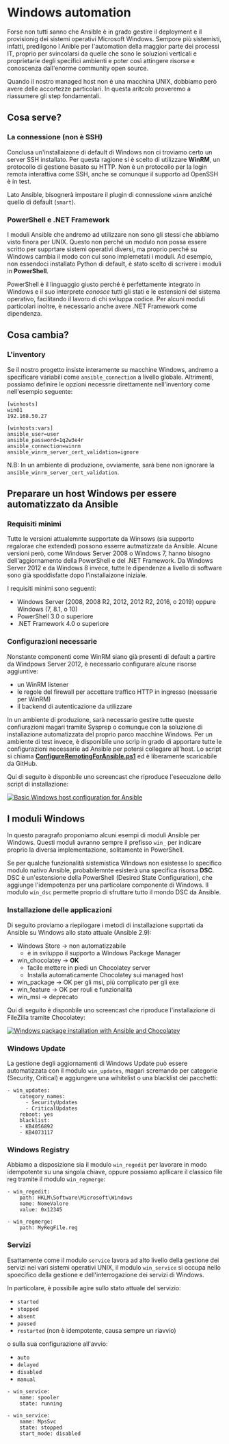 # Windows automation

Forse non tutti sanno che Ansible è in grado gestire il deployment e il provisionig dei sistemi operativi Microsoft Windows. Sempore più sistemisti, infatti, predilgono l Anible per l'automation della maggior parte dei processi IT, proprio per svincolarsi da quelle che sono le soluzioni verticali e proprietarie degli specifici ambienti e poter così attingere risorse e conoscenza dall'enorme community open source.

Quando il nostro managed host non è una macchina UNIX, dobbiamo però avere delle accortezze particolari. In questa aritcolo proveremo a riassumere gli step fondamentali.

## Cosa serve?

### La connessione (non è SSH)

Conclusa un'installaizone di default di Windows non ci troviamo certo un server SSH installato. Per questa ragione si è scelto di utilizzare **WinRM**, un protocollo di gestione basato su HTTP. Non è un protocollo per la login remota interattiva come SSH, anche se comunque il supporto ad OpenSSH è in test.

Lato Ansible, bisognerà impostare il plugin di connessione `winrm` anziché quello di default (`smart`).

### PowerShell e .NET Framework

I moduli Ansible che andremo ad utilizzare non sono gli stessi che abbiamo visto finora per UNIX. Questo non perché un modulo non possa essere scritto per supprtare sistemi operativi diversi, ma proprio perché su Windows cambia il modo con cui sono implemetati i moduli. Ad esempio, non essendoci installato Python di default, è stato scelto di scrivere i moduli in **PowerShell**.

PowerShell è il linguaggio giusto perché è perfettamente integrato in Windows e il suo interprete *conosce* tutti gli stati e le estensioni del sistema operativo, facilitando il lavoro di chi sviluppa codice. Per alcuni moduli particolari inoltre, è necessario anche avere .NET Framework come dipendenza.

## Cosa cambia?

### L'inventory

Se il nostro progetto insiste interamente su macchine Windows, andremo a specificare variabili come `ansible_connection` a livello globale. Altrimenti, possiamo definire le opzioni necessrie direttamente nell'inventory come nell'esempio seguente:

```
[winhosts]
win01
192.168.50.27

[winhosts:vars]
ansible_user=user
ansible_password=1q2w3e4r
ansible_connection=winrm
ansible_winrm_server_cert_validation=ignore
```

N.B: In un ambiente di produzione, ovviamente, sarà bene non ignorare la `ansible_winrm_server_cert_validation`. 

## Preparare un host Windows per essere automatizzato da Ansible

### Requisiti minimi

Tutte le versioni attualemnte supportate da Winsows (sia supporto regalorae che extended) possono esserre autmatizzate da Ansible. Alcune versioni però, come Windows Server 2008 o Windows 7, hanno bisogno dell'aggiornamento della PowerShell e del .NET Framework. Da Windows Server 2012 e da Windows 8 invece, tutte le dipendenze a livello di software sono già spoddisfatte dopo l'installaizone iniziale.

I requisiti minimi sono seguenti:

- Windows Server (2008, 2008 R2, 2012, 2012 R2, 2016, o 2019) oppure Windows (7, 8.1, o 10)
- PowerShell 3.0 o superiore
- .NET Framework 4.0 o superiore

### Configurazioni necessarie

Nonstante componenti come WinRM siano già presenti di default a partire da Windpows Server 2012, è necessario configurare alcune risorse aggiuntive:

- un WinRM listener
- le regole del firewall per accettare traffico HTTP in ingresso (neessarie per WinRM)
- il backend di autenticazione da utilizzare

In un ambiente di produzione, sarà necessario gestire tutte queste confiurazioni magari tramite Sysprep o comunque con la soluzione di installazione automatizzata del proprio parco macchine Windows. Per un ambiente di test invece, è disponibile uno scrip in grado di apportare tutte le configurazioni necessarie ad Ansible per potersi collegare all'host. Lo script si chiama **[ConfigureRemotingForAnsible.ps1](https://github.com/ansible/ansible/blob/devel/examples/scripts/ConfigureRemotingForAnsible.ps1)** ed è liberamente scaricabile da GitHub.

Qui di seguito è disponbile uno screencast che riproduce l'esecuzione dello script di installazione:

[![Basic Windows host configuration for Ansible](http://img.youtube.com/vi/-8IY8eHZJw8/0.jpg)](http://www.youtube.com/watch?v=-8IY8eHZJw8 "Basic Windows host configuration for Ansible")

## I moduli Windows

In questo paragrafo proponiamo alcuni esempi di moduli Ansible per Windows. Questi moduli avranno sempre il prefisso `win_` per indicare proprio la diversa implementazione, solitamente in PowerShell.

Se per qualche funzionalità sistemistica Windows non esistesse lo specifico modulo nativo Ansible, probabilemnte esisterà una specifica risorsa **DSC**. DSC è un'estensione della PowerShell (Desired State Configuration), che aggiunge l'idempotenza per una particolare componente di Windows. Il modulo `win_dsc` permette proprio di sfruttare tutto il mondo DSC da Ansible. 

### Installazione delle applicazioni

Di seguito proviamo a riepilogare i metodi di installazione supprtati da Ansible su Windows allo stato attuale (Ansible 2.9):

- Windows Store → non automatizzabile
  - è in sviluppo il supporto a Windows Package Manager
- win_chocolatey → **OK**
  - facile mettere in piedi un Chocolatey server
  - Installa automaticamente Chocolatey sui managed host
- win_package → OK per gli msi, più complicato per gli exe
- win_feature → OK per rouli e funzionalità
- win_msi → deprecato

Qui di seguito è disponbile uno screencast che riproduce l'installazione di FileZilla tramite Chocolatey:

[![Windows package installation with Ansible and Chocolatey](http://img.youtube.com/vi/gK-glgbvSbA/0.jpg)](http://www.youtube.com/watch?v=gK-glgbvSbA "Windows package installation with Ansible and Chocolatey")


### Windows Update

La gestione degli aggiornamenti di Windows Update può essere automatizzata con il modulo `win_updates`, magari scremando per categorie (Security, Critical) e aggiungere una wihitelist o una blacklist dei pacchetti:

```
- win_updates:
    category_names:
      - SecurityUpdates
      - CriticalUpdates
    reboot: yes
    blacklist:
    - KB4056892
    - KB4073117
```

### Windows Registry

Abbiamo a disposizione sia il modulo `win_regedit` per lavorare in modo idempotente su una singola chiave, oppure possiamo apllicare il classico file reg tramite il modulo `win_regmerge`:

```
- win_regedit:
    path: HKLM\Software\Microsoft\Windows
    name: NomeValore
    value: 0x12345

- win_regmerge:
    path: MyRegFile.reg
```

### Servizi

Esattamente come il modulo `service` lavora ad alto livello della gestione dei servizi nei vari sistemi operativi UNIX, il modulo `win_service` si occupa nello spoecifico della gestione e dell'interrogazione dei servizi di Windows.

In particolare, è possibile agire sullo stato attuale del servizio:

- `started`
- `stopped`
- `absent`
- `paused`
- `restarted` (non è idempotente, causa sempre un riavvio)

o sulla sua configurazione all'avvio:

- `auto`
- `delayed`
- `disabled`
- `manual`

```
- win_service:
    name: spooler
    state: running

- win_service:
    name: MpsSvc
    state: stopped
    start_mode: disabled

```

